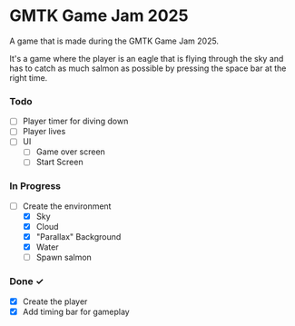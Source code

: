 # GMTK Game Jam 2025

A game that is made during the GMTK Game Jam 2025.

It's a game where the player is an eagle that is flying through the sky and has to catch as much salmon as possible by pressing the space bar at the right time.

### Todo

- [ ] Player timer for diving down
- [ ] Player lives
- [ ] UI
  - [ ] Game over screen
  - [ ] Start Screen

### In Progress

- [ ] Create the environment
  - [x] Sky
  - [x] Cloud
  - [x] "Parallax" Background
  - [x] Water
  - [ ] Spawn salmon

### Done ✓

- [x] Create the player
- [x] Add timing bar for gameplay
